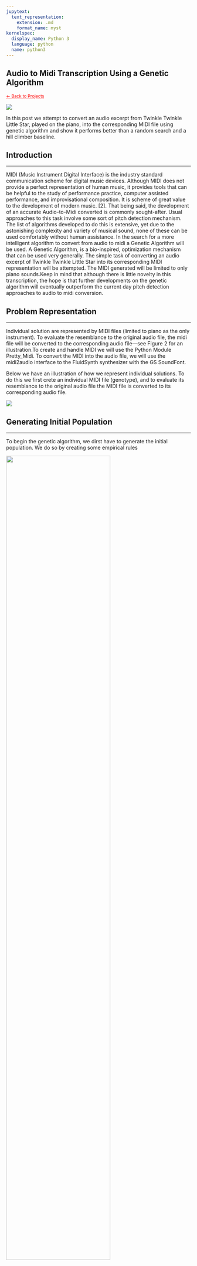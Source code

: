 ```yaml
---
jupytext:
  text_representation:
    extension: .md
    format_name: myst
kernelspec:
  display_name: Python 3
  language: python
  name: python3
---
```


## Audio to Midi Transcription Using a Genetic Algorithm

 <sub> <a href="https://jmhuer.github.io/mini_book/_build/html/docs/portfolio.html" style="color: red; text-decoration: underline;text-decoration-style: dotted;">← Back to Projects</a> </sub>

<img src="../../../../images/audio2midi.png" align="center"/>

<br>

 In this post we attempt to convert an audio excerpt from Twinkle Twinkle Little Star, played on the piano, into the corresponding MIDI file using genetic algorithm and show it performs better than a random search and a hill climber baseline.
<br>


## Introduction
---

MIDI (Music Instrument Digital Interface) is the industry standard communication scheme for digital music devices. Although MIDI does not provide a perfect representation of human music, it provides tools that can be helpful to the study of performance practice, computer assisted  performance, and improvisational composition. It is scheme of great value to the development of modern music. [2]. That being said, the development of an accurate Audio-to-Midi converted is commonly sought-after. Usual approaches to this task involve some sort of pitch detection mechanism. The list of algorithms developed to do this is extensive, yet due to the astonishing complexity and variety of musical sound, none of these can be used comfortably without human assistance.
In the search for a more intelligent algorithm to convert from audio to midi a Genetic Algorithm will be used. A Genetic Algorithm, is a bio-inspired, optimization mechanism that can be used very generally. The simple task of converting an audio excerpt of Twinkle Twinkle Little Star into its corresponding MIDI representation will be attempted. The MIDI generated will be limited to only piano sounds.Keep in mind that although there is little novelty in this transcription, the hope is that further developments on the genetic algorithm will eventually outperform the current day pitch detection approaches to audio to midi conversion.


## Problem Representation
---

Individual solution are represented by MIDI files (limited to piano as the only instrument). To evaluate the resemblance to the original audio file, the midi file will be converted to the corresponding audio file—see Figure 2 for an illustration.To create and handle MIDI we will use the Python Module Pretty_Midi. To convert the MIDI into the audio file, we will use the midi2audio interface to the FluidSynth synthesizer with the GS SoundFont.

Below we have an illustration of how we represent individual solutions. To do this we first crete an individual MIDI file (genotype), and to evaluate its resemblance to the original audio file the MIDI file is converted to its corresponding audio file.

<img src="../../../../images/audio2midi_rep.png" align="center"/>


## Generating Initial Population
---

To begin the genetic algorithm, we dirst have to generate the initial population. We do so by creating some empirical rules

<img src="../../../../images/table_init.png" width="75%" align="center"/>


## Mutuations

The mutations were decided to be as follows

<img src="../../../../images/mutations.png" width="100%" align="center"/>


## Performance Curve

Finally our results can be summarized by the plot below

<img src="../../../../images/ga_performance.png" width="75%" align="center"/>


And below is our best fitness individual and the original twinkle twinkle little star audio

**Original**

<audio controls>
  <source src="../../../../audio/target.wav" type="audio/wav">
Your browser does not support the audio element.
</audio><br>
<br>

**Best Fitness**

<audio controls>
  <source src="../../../../audio/a.wav" type="audio/wav">
Your browser does not support the audio element.
</audio><br>
<br>






